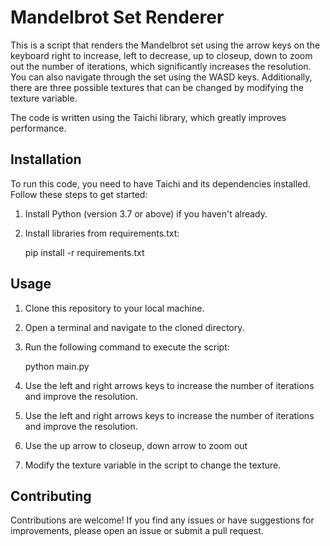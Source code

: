 # Mandelbrot Set Renderer

This is a script that renders the Mandelbrot set using the arrow keys on the keyboard right to increase, left to decrease, up to closeup, down to zoom out the number of iterations, 
which significantly increases the resolution. You can also navigate through the set using the WASD keys. 
Additionally, there are three possible textures that can be changed by modifying the texture variable.

The code is written using the Taichi library, which greatly improves performance.

## Installation

To run this code, you need to have Taichi and its dependencies installed. Follow these steps to get started:

1. Install Python (version 3.7 or above) if you haven't already.
2. Install libraries from requirements.txt:
   
   pip install -r requirements.txt
   

## Usage

1. Clone this repository to your local machine.
2. Open a terminal and navigate to the cloned directory.
3. Run the following command to execute the script:
   
   python main.py
   
4. Use the left and right arrows keys to increase the number of iterations and improve the resolution.
5. Use the left and right arrows keys to increase the number of iterations and improve the resolution.
6. Use the up arrow to closeup, down arrow to zoom out
7. Modify the texture variable in the script to change the texture.

## Contributing

Contributions are welcome! If you find any issues or have suggestions for improvements, please open an issue or submit a pull request.
